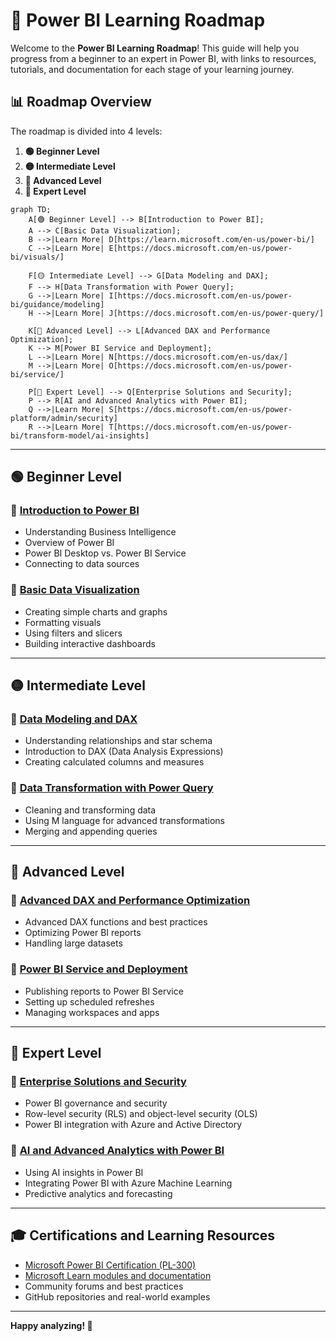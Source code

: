 # 🚀 Power BI Learning Roadmap

Welcome to the **Power BI Learning Roadmap**! This guide will help you progress from a beginner to an expert in Power BI, with links to resources, tutorials, and documentation for each stage of your learning journey.

## 📊 Roadmap Overview

The roadmap is divided into 4 levels:

1. **🟢 Beginner Level**  
2. **🟡 Intermediate Level**  
3. **🔵 Advanced Level**  
4. **🔴 Expert Level**  

```mermaid
graph TD;
    A[🟢 Beginner Level] --> B[Introduction to Power BI];
    A --> C[Basic Data Visualization];
    B -->|Learn More| D[https://learn.microsoft.com/en-us/power-bi/]
    C -->|Learn More| E[https://docs.microsoft.com/en-us/power-bi/visuals/]
    
    F[🟡 Intermediate Level] --> G[Data Modeling and DAX];
    F --> H[Data Transformation with Power Query];
    G -->|Learn More| I[https://docs.microsoft.com/en-us/power-bi/guidance/modeling]
    H -->|Learn More| J[https://docs.microsoft.com/en-us/power-query/]
    
    K[🔵 Advanced Level] --> L[Advanced DAX and Performance Optimization];
    K --> M[Power BI Service and Deployment];
    L -->|Learn More| N[https://docs.microsoft.com/en-us/dax/]
    M -->|Learn More| O[https://docs.microsoft.com/en-us/power-bi/service/]
    
    P[🔴 Expert Level] --> Q[Enterprise Solutions and Security];
    P --> R[AI and Advanced Analytics with Power BI];
    Q -->|Learn More| S[https://docs.microsoft.com/en-us/power-platform/admin/security]
    R -->|Learn More| T[https://docs.microsoft.com/en-us/power-bi/transform-model/ai-insights]
```

---

## 🟢 Beginner Level

### 🔹 [Introduction to Power BI](https://learn.microsoft.com/en-us/power-bi/)
- Understanding Business Intelligence
- Overview of Power BI
- Power BI Desktop vs. Power BI Service
- Connecting to data sources

### 🔹 [Basic Data Visualization](https://docs.microsoft.com/en-us/power-bi/visuals/)
- Creating simple charts and graphs
- Formatting visuals
- Using filters and slicers
- Building interactive dashboards

---

## 🟡 Intermediate Level

### 🔹 [Data Modeling and DAX](https://docs.microsoft.com/en-us/power-bi/guidance/modeling)
- Understanding relationships and star schema
- Introduction to DAX (Data Analysis Expressions)
- Creating calculated columns and measures

### 🔹 [Data Transformation with Power Query](https://docs.microsoft.com/en-us/power-query/)
- Cleaning and transforming data
- Using M language for advanced transformations
- Merging and appending queries

---

## 🔵 Advanced Level

### 🔹 [Advanced DAX and Performance Optimization](https://docs.microsoft.com/en-us/dax/)
- Advanced DAX functions and best practices
- Optimizing Power BI reports
- Handling large datasets

### 🔹 [Power BI Service and Deployment](https://docs.microsoft.com/en-us/power-bi/service/)
- Publishing reports to Power BI Service
- Setting up scheduled refreshes
- Managing workspaces and apps

---

## 🔴 Expert Level

### 🔹 [Enterprise Solutions and Security](https://docs.microsoft.com/en-us/power-platform/admin/security)
- Power BI governance and security
- Row-level security (RLS) and object-level security (OLS)
- Power BI integration with Azure and Active Directory

### 🔹 [AI and Advanced Analytics with Power BI](https://docs.microsoft.com/en-us/power-bi/transform-model/ai-insights)
- Using AI insights in Power BI
- Integrating Power BI with Azure Machine Learning
- Predictive analytics and forecasting

---

## 🎓 Certifications and Learning Resources
- [Microsoft Power BI Certification (PL-300)](https://learn.microsoft.com/en-us/certifications/power-bi-data-analyst-associate/)
- [Microsoft Learn modules and documentation](https://learn.microsoft.com/en-us/training/powerplatform/power-bi)
- Community forums and best practices
- GitHub repositories and real-world examples

---

**Happy analyzing! 🚀**

